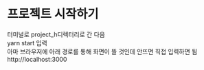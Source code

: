 # 프로젝트 시작하기
터미널로 project_h디렉터리로 간 다음  
yarn start 입력  
아마 브라우저에 아래 경로를 통해 화면이 뜰 것인데 안뜨면 직접 입력하면 됨  
http://localhost:3000
